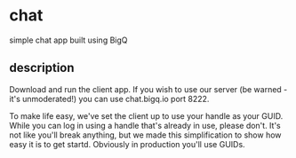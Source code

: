 # chat
simple chat app built using BigQ

## description
Download and run the client app.  If you wish to use our server (be warned - it's unmoderated!) you can use chat.bigq.io port 8222.  

To make life easy, we've set the client up to use your handle as your GUID.  While you can log in using a handle that's already in use, please don't.  It's not like you'll break anything, but we made this simplification to show how easy it is to get startd.  Obviously in production you'll use GUIDs.
